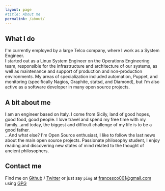 ```yaml
---
layout: page
#title: About me
permalink: /about/
---
```



What I do
---------

I'm currently employed by a large Telco company, where I work as a System Engineer.  
I started out as a Linux System Engineer on the Operations Engineering team, responsible for the
infrastructure and architecture of our systems, as well as maintenance and support of production
and non-production environments. My areas of specialization included automation, Puppet,
and monitoring (specifically Nagios, Graphite, statsd, and Diamond), but I'm also active as a 
software developer in many open source projects.



A bit about me
--------------

I am an engineer based on Italy.
I come from Sicily, land of good hopes, good food, good people.
I love travel and spend my free time with my family...and today, the biggest and
difficult challenge of my life is to be a good father.  
...And what else? I'm Open Source enthusiast, I like to follow the last news about the main open 
source projects.
Passionate philosophy student, I enjoy reading and discovering new states of mind related to the
thought of ancient philosophers.




## Contact me

Find me on [Github] / [Twitter] or just say `ping` at [francesco001@gmail.com](mailto:francesco.pan001@gmail.com) using [GPG]

[github]: https://github.com/fmount
[twitter]: https://twitter.com/fmount9
[gpg]: https://pgp.mit.edu/pks/lookup?op=vindex&search=0x222292B8E1BBE005
